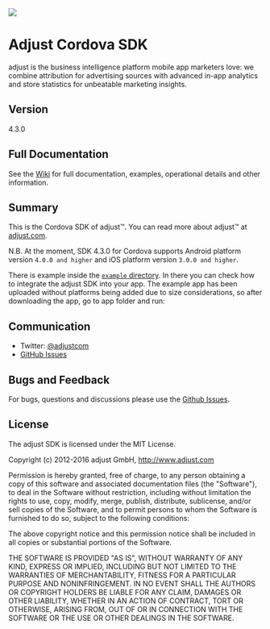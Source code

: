 <img src="https://www.adjust.com/assets/downloads/og_banner.png">

# Adjust Cordova SDK

adjust is the business intelligence platform mobile app marketers love: we combine attribution for advertising sources with advanced in-app analytics and store statistics for unbeatable marketing insights.

## Version

4.3.0

## Full Documentation

See the [Wiki](https://github.com/adjust/cordova_sdk/wiki/) for full documentation, examples, operational details and other information.

## Summary

This is the Cordova SDK of adjust™. You can read more about adjust™ at
[adjust.com].

N.B. At the moment, SDK 4.3.0 for Cordova supports Android platform version 
`4.0.0 and higher` and iOS platform version `3.0.0 and higher`.

There is example inside the [`example` directory][example]. In there you
can check how to integrate the adjust SDK into your app. The example app has been
uploaded without platforms being added due to size considerations, so after
downloading the app, go to app folder and run:

## Communication

- Twitter: [@adjustcom](http://twitter.com/adjustcom)
- [GitHub Issues](https://github.com/adjust/cordova_sdk/issues)

## Bugs and Feedback

For bugs, questions and discussions please use the [Github Issues](https://github.com/Netfadjustlix/cordova_sdk/issues).


## License

The adjust SDK is licensed under the MIT License.

Copyright (c) 2012-2016 adjust GmbH, 
http://www.adjust.com

Permission is hereby granted, free of charge, to any person obtaining a copy of
this software and associated documentation files (the "Software"), to deal in
the Software without restriction, including without limitation the rights to
use, copy, modify, merge, publish, distribute, sublicense, and/or sell copies
of the Software, and to permit persons to whom the Software is furnished to do
so, subject to the following conditions:

The above copyright notice and this permission notice shall be included in all
copies or substantial portions of the Software.

THE SOFTWARE IS PROVIDED "AS IS", WITHOUT WARRANTY OF ANY KIND, EXPRESS OR
IMPLIED, INCLUDING BUT NOT LIMITED TO THE WARRANTIES OF MERCHANTABILITY,
FITNESS FOR A PARTICULAR PURPOSE AND NONINFRINGEMENT. IN NO EVENT SHALL THE
AUTHORS OR COPYRIGHT HOLDERS BE LIABLE FOR ANY CLAIM, DAMAGES OR OTHER
LIABILITY, WHETHER IN AN ACTION OF CONTRACT, TORT OR OTHERWISE, ARISING FROM,
OUT OF OR IN CONNECTION WITH THE SOFTWARE OR THE USE OR OTHER DEALINGS IN THE
SOFTWARE.

[example]:                  http://github.com/adjust/ios_sdk/tree/master/examples
[dashboard]:                http://adjust.com
[adjust.com]:               http://adjust.com

